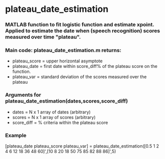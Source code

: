 # plateau_date_estimation

### MATLAB function to fit logistic function and estimate xpoint. Applied to estimate the date when (speech recognition) scores measured over time "plateau". 

### Main code: plateau_date_estimation.m returns:

* plateau_score = upper horizontal asymptote 
* plateau_date = first date within score_diff% of the plateau score on the function.
* plateau_var = standard deviation of the scores measured over the plateau

### Arguments for plateau_date_estimation(dates,scores,score_diff)

* dates = N x 1 array of dates (arbitrary)
* scores = N x 1 array of scores (arbitrary)
* score_diff = % criteria within the plateau score

### Example
[plateau_date plateau_score plateau_var] = plateau_date_estimation([0.5 1 2 4 6 12 18 36 48 60]',[10 8 20 18 50 75 85 82 88 86]',5)
